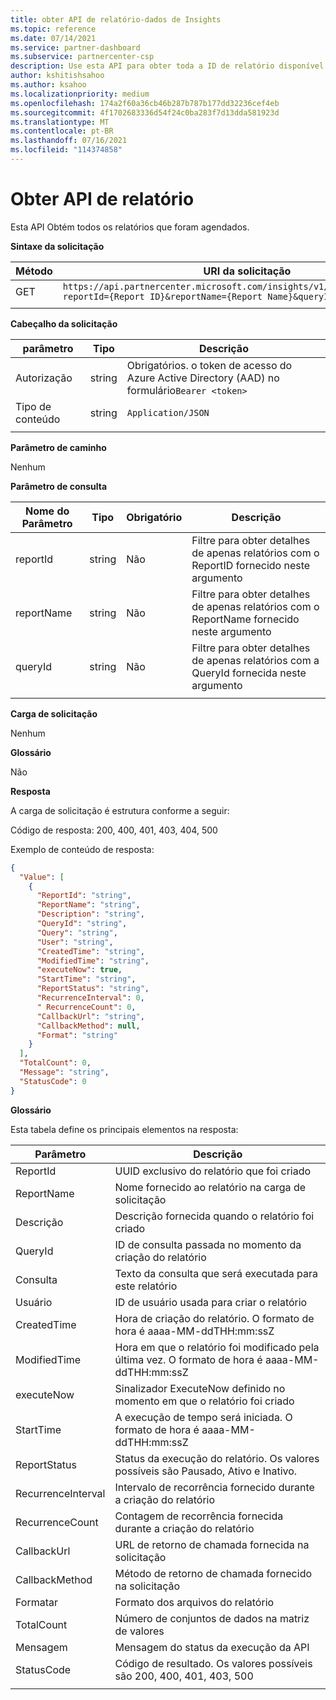 ```yaml
---
title: obter API de relatório-dados de Insights
ms.topic: reference
ms.date: 07/14/2021
ms.service: partner-dashboard
ms.subservice: partnercenter-csp
description: Use esta API para obter toda a ID de relatório disponível no Partner Center insights.
author: kshitishsahoo
ms.author: ksahoo
ms.localizationpriority: medium
ms.openlocfilehash: 174a2f60a36cb46b287b787b177dd32236cef4eb
ms.sourcegitcommit: 4f1702683336d54f24c0ba283f7d13dda581923d
ms.translationtype: MT
ms.contentlocale: pt-BR
ms.lasthandoff: 07/16/2021
ms.locfileid: "114374858"
---
```

# <a name="get-report-api"></a>Obter API de relatório

Esta API Obtém todos os relatórios que foram agendados.

**Sintaxe da solicitação**

|    Método    |    URI da solicitação    |
|    ----    |    ----    |
|    GET    |    `https://api.partnercenter.microsoft.com/insights/v1/mpn/ScheduledReport?reportId={Report ID}&reportName={Report Name}&queryId={Query ID}` |
|        |        |

**Cabeçalho da solicitação**

|    parâmetro    |    Tipo    |    Descrição    |
|    ----    |    ----    |    ----    |
|    Autorização    |    string    |    Obrigatórios. o token de acesso do Azure Active Directory (AAD) no formulário`Bearer <token>`    |
|    Tipo de conteúdo    |    string    |    `Application/JSON`    |
|        |        |        |

**Parâmetro de caminho**

Nenhum

**Parâmetro de consulta**

|    Nome do Parâmetro    |    Tipo    |    Obrigatório    |    Descrição    |
|    ----    |    ----    |    ----    |    ----    |
|    reportId     |    string    |    Não    |    Filtre para obter detalhes de apenas relatórios com o ReportID fornecido neste argumento     |
|    reportName     |    string    |    Não    |    Filtre para obter detalhes de apenas relatórios com o ReportName fornecido neste argumento     |
|    queryId     |    string    |    Não    |    Filtre para obter detalhes de apenas relatórios com a QueryId fornecida neste argumento     |
|        |        |        |        |


**Carga de solicitação**

Nenhum

**Glossário**

Não

**Resposta**

A carga de solicitação é estrutura conforme a seguir:

Código de resposta: 200, 400, 401, 403, 404, 500

Exemplo de conteúdo de resposta:

```json
{ 
  "Value": [ 
    { 
      "ReportId": "string", 
      "ReportName": "string", 
      "Description": "string", 
      "QueryId": "string", 
      "Query": "string", 
      "User": "string", 
      "CreatedTime": "string", 
      "ModifiedTime": "string", 
      "executeNow": true, 
      "StartTime": "string", 
      "ReportStatus": "string", 
      "RecurrenceInterval": 0, 
      " RecurrenceCount": 0, 
      "CallbackUrl": "string",
      "CallbackMethod": null,
      "Format": "string" 
    } 
  ], 
  "TotalCount": 0, 
  "Message": "string", 
  "StatusCode": 0 
}
```

**Glossário**

Esta tabela define os principais elementos na resposta:

|    Parâmetro    |    Descrição    |
|    ----    |    ----    |
|    ReportId     |    UUID exclusivo do relatório que foi criado     |
|    ReportName     |    Nome fornecido ao relatório na carga de solicitação     |
|    Descrição     |    Descrição fornecida quando o relatório foi criado     |
|    QueryId     |    ID de consulta passada no momento da criação do relatório     |
|    Consulta     |    Texto da consulta que será executada para este relatório     |
|    Usuário     |    ID de usuário usada para criar o relatório     |
|    CreatedTime     |    Hora de criação do relatório. O formato de hora é aaaa-MM-ddTHH:mm:ssZ     |
|    ModifiedTime     |    Hora em que o relatório foi modificado pela última vez. O formato de hora é aaaa-MM-ddTHH:mm:ssZ     |
|    executeNow     |    Sinalizador ExecuteNow definido no momento em que o relatório foi criado    |
|    StartTime     |    A execução de tempo será iniciada. O formato de hora é aaaa-MM-ddTHH:mm:ssZ     |
|    ReportStatus     |    Status da execução do relatório. Os valores possíveis são Pausado, Ativo e Inativo.     |
|    RecurrenceInterval     |    Intervalo de recorrência fornecido durante a criação do relatório     |
|    RecurrenceCount     |    Contagem de recorrência fornecida durante a criação do relatório     |
|    CallbackUrl     |    URL de retorno de chamada fornecida na solicitação     |
|    CallbackMethod    |    Método de retorno de chamada fornecido na solicitação    |
|    Formatar     |    Formato dos arquivos do relatório     |
|    TotalCount     |    Número de conjuntos de dados na matriz de valores     |
|    Mensagem     |    Mensagem do status da execução da API     |
|    StatusCode     |    Código de resultado. Os valores possíveis são 200, 400, 401, 403, 500     |
|        |        |
